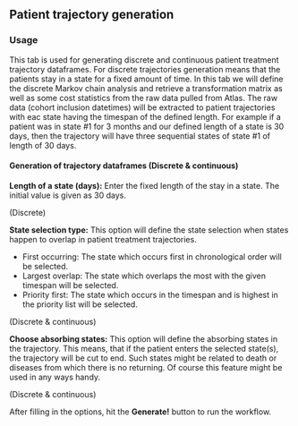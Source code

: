 ## Patient trajectory generation
### Usage

This tab is used for generating discrete and continuous patient treatment trajectory dataframes. For discrete trajectories generation means that the patients stay in a state for a fixed amount of time. In this tab we will define the discrete Markov chain analysis and retrieve a transformation matrix as well as some cost statistics from the raw data pulled from Atlas. The raw data (cohort inclusion datetimes) will be extracted to patient trajectories with eac state having the timespan of the defined length. For example if a patient was in state \#1 for 3 months and our defined length of a state is 30 days, then the trajectory will have three sequential states of state \#1 of length of 30 days. 

#### Generation of trajectory dataframes (Discrete & continuous)

**Length of a state (days):** Enter the fixed length of the stay in a state. The initial value is given as 30 days.

(Discrete)

**State selection type:** This option will define the state selection when states happen to overlap in patient treatment trajectories. 
  * First occurring: The state which occurs first in chronological order will be selected.
  * Largest overlap: The state which overlaps the most with the given timespan will be selected.
  * Priority first: The state which occurs in the timespan and is highest in the priority list will be selected.

(Discrete & continuous)

**Choose absorbing states:** This option will define the  absorbing states in the trajectory. This means, that if the patient enters the selected state(s), the trajectory will be cut to end. Such states might be related to death or diseases from which there is no returning. Of course this feature might be used in any ways handy.

(Discrete & continuous)  
  

After filling in the options, hit the **Generate!** button to run the workflow.


